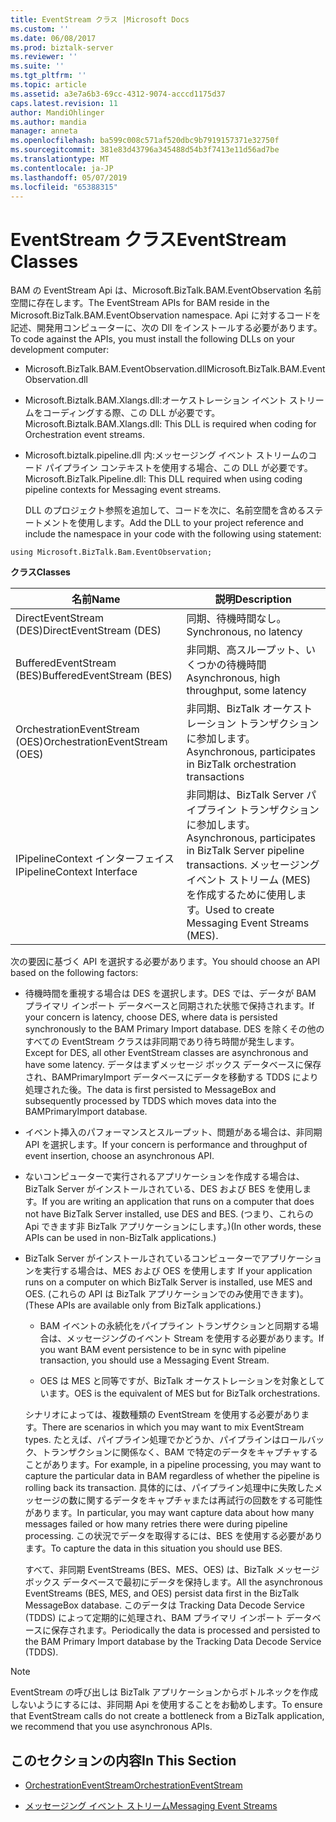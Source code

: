 ```yaml
---
title: EventStream クラス |Microsoft Docs
ms.custom: ''
ms.date: 06/08/2017
ms.prod: biztalk-server
ms.reviewer: ''
ms.suite: ''
ms.tgt_pltfrm: ''
ms.topic: article
ms.assetid: a3e7a6b3-69cc-4312-9074-acccd1175d37
caps.latest.revision: 11
author: MandiOhlinger
ms.author: mandia
manager: anneta
ms.openlocfilehash: ba599c008c571af520dbc9b7919157371e32750f
ms.sourcegitcommit: 381e83d43796a345488d54b3f7413e11d56ad7be
ms.translationtype: MT
ms.contentlocale: ja-JP
ms.lasthandoff: 05/07/2019
ms.locfileid: "65388315"
---
```

# <a name="eventstream-classes"></a><span data-ttu-id="b87ee-102">EventStream クラス</span><span class="sxs-lookup"><span data-stu-id="b87ee-102">EventStream Classes</span></span>
<span data-ttu-id="b87ee-103">BAM の EventStream Api は、Microsoft.BizTalk.BAM.EventObservation 名前空間に存在します。</span><span class="sxs-lookup"><span data-stu-id="b87ee-103">The EventStream APIs for BAM reside in the Microsoft.BizTalk.BAM.EventObservation namespace.</span></span> <span data-ttu-id="b87ee-104">Api に対するコードを記述、開発用コンピューターに、次の Dll をインストールする必要があります。</span><span class="sxs-lookup"><span data-stu-id="b87ee-104">To code against the APIs, you must install the following DLLs on your development computer:</span></span>  
  
- <span data-ttu-id="b87ee-105">Microsoft.BizTalk.BAM.EventObservation.dll</span><span class="sxs-lookup"><span data-stu-id="b87ee-105">Microsoft.BizTalk.BAM.EventObservation.dll</span></span>  
  
- <span data-ttu-id="b87ee-106">Microsoft.Biztalk.BAM.Xlangs.dll:オーケストレーション イベント ストリームをコーディングする際、この DLL が必要です。</span><span class="sxs-lookup"><span data-stu-id="b87ee-106">Microsoft.Biztalk.BAM.Xlangs.dll: This DLL is required when coding for Orchestration event streams.</span></span>  
  
- <span data-ttu-id="b87ee-107">Microsoft.biztalk.pipeline.dll 内:メッセージング イベント ストリームのコード パイプライン コンテキストを使用する場合、この DLL が必要です。</span><span class="sxs-lookup"><span data-stu-id="b87ee-107">Microsoft.BizTalk.Pipeline.dll: This DLL required when using coding pipeline contexts for Messaging event streams.</span></span>  
  
  <span data-ttu-id="b87ee-108">DLL のプロジェクト参照を追加して、コードを次に、名前空間を含めるステートメントを使用します。</span><span class="sxs-lookup"><span data-stu-id="b87ee-108">Add the DLL to your project reference and include the namespace in your code with the following using statement:</span></span>  
  
```  
using Microsoft.BizTalk.Bam.EventObservation;  
```  
  
 <span data-ttu-id="b87ee-109">**クラス**</span><span class="sxs-lookup"><span data-stu-id="b87ee-109">**Classes**</span></span>  
  
|<span data-ttu-id="b87ee-110">名前</span><span class="sxs-lookup"><span data-stu-id="b87ee-110">Name</span></span>|<span data-ttu-id="b87ee-111">説明</span><span class="sxs-lookup"><span data-stu-id="b87ee-111">Description</span></span>|  
|----------|-----------------|  
|<span data-ttu-id="b87ee-112">DirectEventStream (DES)</span><span class="sxs-lookup"><span data-stu-id="b87ee-112">DirectEventStream (DES)</span></span>|<span data-ttu-id="b87ee-113">同期、待機時間なし。</span><span class="sxs-lookup"><span data-stu-id="b87ee-113">Synchronous, no latency</span></span>|  
|<span data-ttu-id="b87ee-114">BufferedEventStream (BES)</span><span class="sxs-lookup"><span data-stu-id="b87ee-114">BufferedEventStream (BES)</span></span>|<span data-ttu-id="b87ee-115">非同期、高スループット、いくつかの待機時間</span><span class="sxs-lookup"><span data-stu-id="b87ee-115">Asynchronous, high throughput, some latency</span></span>|  
|<span data-ttu-id="b87ee-116">OrchestrationEventStream (OES)</span><span class="sxs-lookup"><span data-stu-id="b87ee-116">OrchestrationEventStream (OES)</span></span>|<span data-ttu-id="b87ee-117">非同期、BizTalk オーケストレーション トランザクションに参加します。</span><span class="sxs-lookup"><span data-stu-id="b87ee-117">Asynchronous, participates in BizTalk orchestration transactions</span></span>|  
|<span data-ttu-id="b87ee-118">IPipelineContext インターフェイス</span><span class="sxs-lookup"><span data-stu-id="b87ee-118">IPipelineContext Interface</span></span>|<span data-ttu-id="b87ee-119">非同期は、BizTalk Server パイプライン トランザクションに参加します。</span><span class="sxs-lookup"><span data-stu-id="b87ee-119">Asynchronous, participates in BizTalk Server pipeline transactions.</span></span> <span data-ttu-id="b87ee-120">メッセージング イベント ストリーム (MES) を作成するために使用します。</span><span class="sxs-lookup"><span data-stu-id="b87ee-120">Used to create Messaging Event Streams (MES).</span></span>|  
  
 <span data-ttu-id="b87ee-121">次の要因に基づく API を選択する必要があります。</span><span class="sxs-lookup"><span data-stu-id="b87ee-121">You should choose an API based on the following factors:</span></span>  
  
- <span data-ttu-id="b87ee-122">待機時間を重視する場合は DES を選択します。DES では、データが BAM プライマリ インポート データベースと同期された状態で保持されます。</span><span class="sxs-lookup"><span data-stu-id="b87ee-122">If your concern is latency, choose DES, where data is persisted synchronously to the BAM Primary Import database.</span></span> <span data-ttu-id="b87ee-123">DES を除くその他のすべての EventStream クラスは非同期であり待ち時間が発生します。</span><span class="sxs-lookup"><span data-stu-id="b87ee-123">Except for DES, all other EventStream classes are asynchronous and have some latency.</span></span> <span data-ttu-id="b87ee-124">データはまずメッセージ ボックス データベースに保存され、BAMPrimaryImport データベースにデータを移動する TDDS により処理された後。</span><span class="sxs-lookup"><span data-stu-id="b87ee-124">The data is first persisted to MessageBox and subsequently processed by TDDS which moves data into the BAMPrimaryImport database.</span></span>  
  
- <span data-ttu-id="b87ee-125">イベント挿入のパフォーマンスとスループット、問題がある場合は、非同期 API を選択します。</span><span class="sxs-lookup"><span data-stu-id="b87ee-125">If your concern is performance and throughput of event insertion, choose an asynchronous API.</span></span>  
  
- <span data-ttu-id="b87ee-126">ないコンピューターで実行されるアプリケーションを作成する場合は、BizTalk Server がインストールされている、DES および BES を使用します。</span><span class="sxs-lookup"><span data-stu-id="b87ee-126">If you are writing an application that runs on a computer that does not have BizTalk Server installed, use DES and BES.</span></span> <span data-ttu-id="b87ee-127">(つまり、これらの Api できます非 BizTalk アプリケーションにします。)</span><span class="sxs-lookup"><span data-stu-id="b87ee-127">(In other words, these APIs can be used in non-BizTalk applications.)</span></span>  
  
- <span data-ttu-id="b87ee-128">BizTalk Server がインストールされているコンピューターでアプリケーションを実行する場合は、MES および OES を使用します </span><span class="sxs-lookup"><span data-stu-id="b87ee-128">If your application runs on a computer on which BizTalk Server is installed, use MES and OES.</span></span> <span data-ttu-id="b87ee-129">(これらの API は BizTalk アプリケーションでのみ使用できます)。</span><span class="sxs-lookup"><span data-stu-id="b87ee-129">(These APIs are available only from BizTalk applications.)</span></span>  
  
  -   <span data-ttu-id="b87ee-130">BAM イベントの永続化をパイプライン トランザクションと同期する場合は、メッセージングのイベント Stream を使用する必要があります。</span><span class="sxs-lookup"><span data-stu-id="b87ee-130">If you want BAM event persistence to be in sync with pipeline transaction, you should use a Messaging Event Stream.</span></span>  
  
  -   <span data-ttu-id="b87ee-131">OES は MES と同等ですが、BizTalk オーケストレーションを対象としています。</span><span class="sxs-lookup"><span data-stu-id="b87ee-131">OES is the equivalent of MES but for BizTalk orchestrations.</span></span>  
  
  <span data-ttu-id="b87ee-132">シナリオによっては、複数種類の EventStream を使用する必要があります。</span><span class="sxs-lookup"><span data-stu-id="b87ee-132">There are scenarios in which you may want to mix EventStream types.</span></span> <span data-ttu-id="b87ee-133">たとえば、パイプライン処理でかどうか、パイプラインはロールバック、トランザクションに関係なく、BAM で特定のデータをキャプチャすることがあります。</span><span class="sxs-lookup"><span data-stu-id="b87ee-133">For example, in a pipeline processing, you may want to capture the particular data in BAM regardless of whether the pipeline is rolling back its transaction.</span></span> <span data-ttu-id="b87ee-134">具体的には、パイプライン処理中に失敗したメッセージの数に関するデータをキャプチャまたは再試行の回数をする可能性があります。</span><span class="sxs-lookup"><span data-stu-id="b87ee-134">In particular, you may want capture data about how many messages failed or how many retries there were during pipeline processing.</span></span> <span data-ttu-id="b87ee-135">この状況でデータを取得するには、BES を使用する必要があります。</span><span class="sxs-lookup"><span data-stu-id="b87ee-135">To capture the data in this situation you should use BES.</span></span>  
  
  <span data-ttu-id="b87ee-136">すべて、非同期 EventStreams (BES、MES、OES) は、BizTalk メッセージ ボックス データベースで最初にデータを保持します。</span><span class="sxs-lookup"><span data-stu-id="b87ee-136">All the asynchronous EventStreams (BES, MES, and OES) persist data first in the BizTalk MessageBox database.</span></span> <span data-ttu-id="b87ee-137">このデータは Tracking Data Decode Service (TDDS) によって定期的に処理され、BAM プライマリ インポート データベースに保存されます。</span><span class="sxs-lookup"><span data-stu-id="b87ee-137">Periodically the data is processed and persisted to the BAM Primary Import database by the Tracking Data Decode Service (TDDS).</span></span>  
  
> [!NOTE]
>  <span data-ttu-id="b87ee-138">EventStream の呼び出しは BizTalk アプリケーションからボトルネックを作成しないようにするには、非同期 Api を使用することをお勧めします。</span><span class="sxs-lookup"><span data-stu-id="b87ee-138">To ensure that EventStream calls do not create a bottleneck from a BizTalk application, we recommend that you use asynchronous APIs.</span></span>  
  
## <a name="in-this-section"></a><span data-ttu-id="b87ee-139">このセクションの内容</span><span class="sxs-lookup"><span data-stu-id="b87ee-139">In This Section</span></span>  
  
-   [<span data-ttu-id="b87ee-140">OrchestrationEventStream</span><span class="sxs-lookup"><span data-stu-id="b87ee-140">OrchestrationEventStream</span></span>](../core/orchestrationeventstream.md)  
  
-   [<span data-ttu-id="b87ee-141">メッセージング イベント ストリーム</span><span class="sxs-lookup"><span data-stu-id="b87ee-141">Messaging Event Streams</span></span>](../core/messaging-event-streams.md)